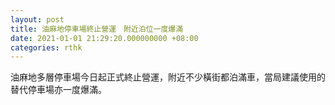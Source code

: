 ```yaml
---
layout: post
title: 油麻地停車場終止營運　附近泊位一度爆滿
date: 2021-01-01 21:29:20.000000000 +08:00
categories: rthk
---
```


油麻地多層停車場今日起正式終止營運，附近不少橫街都泊滿車，當局建議使用的替代停車場亦一度爆滿。
